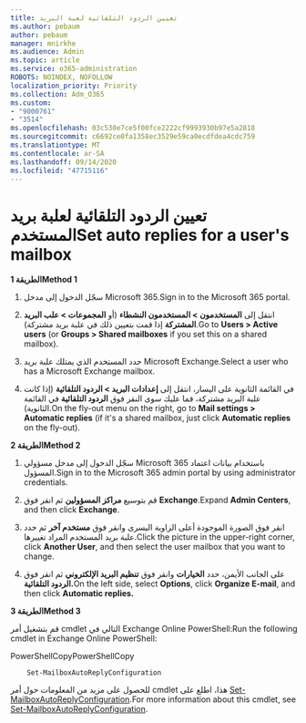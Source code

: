 ```yaml
---
title: تعيين الردود التلقائية لعبة البريد
ms.author: pebaum
author: pebaum
manager: mnirkhe
ms.audience: Admin
ms.topic: article
ms.service: o365-administration
ROBOTS: NOINDEX, NOFOLLOW
localization_priority: Priority
ms.collection: Adm_O365
ms.custom:
- "9000761"
- "3514"
ms.openlocfilehash: 03c530e7ce5f00fce2222cf9993930b97e5a2818
ms.sourcegitcommit: c6692ce0fa1358ec3529e59ca0ecdfdea4cdc759
ms.translationtype: MT
ms.contentlocale: ar-SA
ms.lasthandoff: 09/14/2020
ms.locfileid: "47715116"
---
```

# <a name="set-auto-replies-for-a-users-mailbox"></a><span data-ttu-id="e4632-102">تعيين الردود التلقائية لعلبة بريد المستخدم</span><span class="sxs-lookup"><span data-stu-id="e4632-102">Set auto replies for a user's mailbox</span></span>

<span data-ttu-id="e4632-103">**الطريقة 1**</span><span class="sxs-lookup"><span data-stu-id="e4632-103">**Method 1**</span></span>

1. <span data-ttu-id="e4632-104">سجّل الدخول إلى مدخل Microsoft 365.</span><span class="sxs-lookup"><span data-stu-id="e4632-104">Sign in to the Microsoft 365 portal.</span></span>

2. <span data-ttu-id="e4632-105">انتقل إلى **المستخدمون > المستخدمون النشطاء** (أو **المجموعات > علب البريد المشتركة** إذا قمت بتعيين ذلك في علبة بريد مشتركة).</span><span class="sxs-lookup"><span data-stu-id="e4632-105">Go to **Users > Active users** (or **Groups > Shared mailboxes** if you set this on a shared mailbox).</span></span>

3. <span data-ttu-id="e4632-106">حدد المستخدم الذي يمتلك علبة بريد Microsoft Exchange.</span><span class="sxs-lookup"><span data-stu-id="e4632-106">Select a user who has a Microsoft Exchange mailbox.</span></span>

4. <span data-ttu-id="e4632-107">في القائمة الثانوية على اليسار، انتقل إلى **إعدادات البريد > الردود التلقائية** (إذا كانت علبة البريد مشتركة، فما عليك سوى النقر فوق **الردود التلقائية** في القائمة الثانوية).</span><span class="sxs-lookup"><span data-stu-id="e4632-107">On the fly-out menu on the right, go to **Mail settings > Automatic replies** (if it's a shared mailbox, just click **Automatic replies** on the fly-out).</span></span>

<span data-ttu-id="e4632-108">**الطريقة 2**</span><span class="sxs-lookup"><span data-stu-id="e4632-108">**Method 2**</span></span>

1. <span data-ttu-id="e4632-109">سجّل الدخول إلى مدخل مسؤولي Microsoft 365 باستخدام بيانات اعتماد المسؤول.</span><span class="sxs-lookup"><span data-stu-id="e4632-109">Sign in to the Microsoft 365 admin portal by using administrator credentials.</span></span>

2. <span data-ttu-id="e4632-110">قم بتوسيع **مراكز المسؤولين** ثم انقر فوق **Exchange**.</span><span class="sxs-lookup"><span data-stu-id="e4632-110">Expand **Admin Centers**, and then click **Exchange**.</span></span>

3. <span data-ttu-id="e4632-111">انقر فوق الصورة الموجودة أعلى الزاوية اليسرى وانقر فوق **مستخدم آخر** ثم حدد علبة بريد المستخدم المراد تغييرها.</span><span class="sxs-lookup"><span data-stu-id="e4632-111">Click the picture in the upper-right corner, click **Another User**, and then select the user mailbox that you want to change.</span></span>

4. <span data-ttu-id="e4632-112">على الجانب الأيمن، حدد **الخيارات** وانقر فوق **تنظيم البريد الإلكتروني** ثم انقر فوق **الردود التلقائية.**</span><span class="sxs-lookup"><span data-stu-id="e4632-112">On the left side, select **Options**, click **Organize E-mail**, and then click **Automatic replies.**</span></span>

<span data-ttu-id="e4632-113">**الطريقة 3**</span><span class="sxs-lookup"><span data-stu-id="e4632-113">**Method 3**</span></span>

<span data-ttu-id="e4632-114">قم بتشغيل أمر cmdlet التالي في Exchange Online PowerShell:</span><span class="sxs-lookup"><span data-stu-id="e4632-114">Run the following cmdlet in Exchange Online PowerShell:</span></span>

<span data-ttu-id="e4632-115">PowerShellCopy</span><span class="sxs-lookup"><span data-stu-id="e4632-115">PowerShellCopy</span></span>

```
    Set-MailboxAutoReplyConfiguration
```

<span data-ttu-id="e4632-116">للحصول على مزيد من المعلومات حول أمر cmdlet هذا، اطلع على [Set-MailboxAutoReplyConfiguration](https://docs.microsoft.com/powershell/module/exchange/mailboxes/set-mailboxautoreplyconfiguration).</span><span class="sxs-lookup"><span data-stu-id="e4632-116">For more information about this cmdlet, see [Set-MailboxAutoReplyConfiguration](https://docs.microsoft.com/powershell/module/exchange/mailboxes/set-mailboxautoreplyconfiguration).</span></span>
